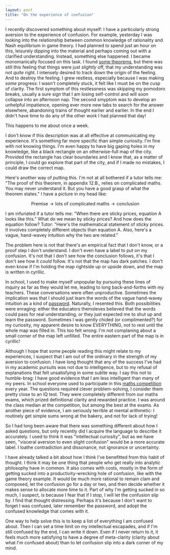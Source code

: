 ```yaml
---
layout: post
title: "On the experience of confusion"
---
```


I recently discovered something about myself: I have a particularly strong aversion to the experience of confusion. For example, yesterday I was looking into the relationship between common knowledge of rationality and Nash equilibrium in game theory. I had planned to spend just an hour on this, leisurely dipping into the material and perhaps coming out with a clarified understanding. Instead, something else happened. I became monomanically focused on this task. I found [some theorems](https://www.jstor.org/stable/pdf/2171725.pdf), but there was still this feeling that things were just _slightly_ off, that my understanding was not _quite_ right. I intensely desired to track down the origin of the feeling. And to destroy the feeling. I grew restless, especially because I was making _some_ progress: I wasn't completely stuck, it felt like I must be on the cusp of clarity. The first symptom of this restlessness was skipping my pomodoro breaks, usually a sure sign that I am losing self-control and will soon collapse into an afternoon nap. The second smyptom was to develop an unhelpful impatience, opening ever more new tabs to search for the answer elsewhere, abandoning trains of thought earlier and earlier. In the end I didn't have time to do any of the other work I had planned that day!

This happens to me about once a week.

I don't know if this description was at all effective at communicating my experience. It's something far more specific than simple curiosity. I'm fine with not knowing things. I'm even happy to have big gaping holes in my knowledge, like a black rectangle on an otherwise-full map of the city. Provided the rectangle has clear boundaries and I know that, as a matter of principle, I could go explore that part of the city, and if I made no mistakes, I could draw the correct map. 

Here's another way of putting this. I'm not at all bothered if a tutor tells me: "The proof of this theorem, in appendix 12.B., relies on complicated maths. You may never understand it. But you have a good grasp of what the theorem states." I have a picture in my head like:

$$\text{Premise} \rightarrow \text{lots of complicated maths} \rightarrow \text{conclusion}$$

I am infuriated if a tutor tells me: "When there are sticky prices, equation A looks like this." What do we mean by sticky prices? And how does the equation follow? Tutor: "Here's the mathematical statement of sticky prices. It involves completely different objects than equation A. Also, here's a vague, hand-wavey intuition why the two are related."

The problem here is not that there's an empirical fact that I don't know, or a proof step I don't understand. I don't even have a label to put on my confusion. It's not that I don't see how the conclusion follows, it's that I don't see how it _could_ follow. It's not that the map has dark patches. I don't even know if I'm holding the map rightside up or upside down, and the map is written in cyrillic.

In school, I used to make myself unpopular by pursuing these lines of inquiry as far as they would let me, leading to long back-and-forths with my teachers. These conversations were often unproductive. Sometimes the implication was that I should just learn the words of the vague hand-wavey intuition as a kind of [password](http://lesswrong.com/lw/iq/guessing_the_teachers_password/). Naturally, I resented this. Both possibilities were enraging: either the educators themsleves believed that the words could pass for real understanding, or they just expected me to shut up and learn the password. Sometimes I was gently chided (or complimented?) for my curiosity, my apparent desire to know EVERYTHING, not to rest until the whole map was filled in. This too felt wrong: I'm not complaning about a small corner of the map left unfilled. The entire eastern part of the map is in cyrillic!

Although I hope that some people reading this might relate to my experiences, I suspect that I am out of the ordinary in the strength of my aversion to confusion. I have long thought that any of the success I've had in my academic pursuits was not due to intelligence, but to my refusal of explanations that felt unsatisfying in some sublte way. I say this not to humble-brag: I have good evidence that I am less intelligent than many of my peers. In school everyone used to participate in this [maths competition](https://en.wikipedia.org/wiki/Mathematical_Kangaroo) every year. The questions required clever problem-solving, I consider them pretty close to an IQ test. They were completely different from our maths exams, which prized definitional clarity and rewarded practice. I was around the class median at the competition, but among the best at the exams. As another piece of evidence, I am seriously terrible at mental arithmetic: I routinely get simple sums wrong at the bakery, and not for lack of trying!

So I had long been aware that there was something different about how I asked questions, but only recently did I acquire the language to describe it accurately. I used to think it was "intellectual curiosity", but as we have seen, "visceral aversion to even slight confusion" would be a more accurate label. I loathe contradiction and dissonance, not ignorance or uncertainty.

I have already talked a bit about how I think I've benefitted from this habit of thought. I think it may be one thing that people who get really into analytic philosophy have in common. It also comes with costs, mostly in the form of getting sucked into a productivity-wrecking hole of confusion, like with the game theory example. It would be much more rational to remain clam and composed, let the confusion go for a day or two, and then decide whether it makes sense to allocate more time to it. Part of why I'm getting sucked in so much, I suspect, is because I fear that if I stop, I will let the confusion slip by. I find that thought distressing. Perhaps it's because I don't want to forget I was confused, later remember the password, and adopt the confused knowledge that comes with it.

One way to help solve this is to keep a list of everything I am confused about. Then I can set a time limit on my intellectual escapades, and if I'm still confused by the end, I can write it down. Even if I never return to it, it feels much more satisfying to have a degree of meta-clarity (clarity about what I'm confused about) than to let confusion slip into a dark corner of my mind.
